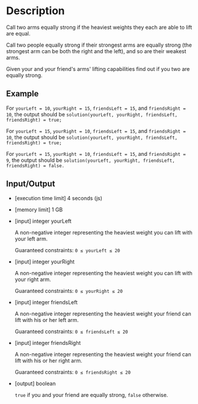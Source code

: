 # Description

Call two arms equally strong if the heaviest weights they each are able to lift are equal.

Call two people equally strong if their strongest arms are equally strong (the strongest arm can be both the right and the left), and so are their weakest arms.

Given your and your friend's arms' lifting capabilities find out if you two are equally strong.

## Example

For `yourLeft = 10`, `yourRight = 15`, `friendsLeft = 15`, and `friendsRight = 10`, the output should be `solution(yourLeft, yourRight, friendsLeft, friendsRight) = true;`

For `yourLeft = 15`, `yourRight = 10`, `friendsLeft = 15`, and `friendsRight = 10`, the output should be `solution(yourLeft, yourRight, friendsLeft, friendsRight) = true;`

For `yourLeft = 15`, `yourRight = 10`, `friendsLeft = 15`, and `friendsRight = 9`, the output should be `solution(yourLeft, yourRight, friendsLeft, friendsRight) = false.`

## Input/Output

- [execution time limit] 4 seconds (js)

- [memory limit] 1 GB

- [input] integer yourLeft

  A non-negative integer representing the heaviest weight you can lift with your left arm.

  Guaranteed constraints:
  `0 ≤ yourLeft ≤ 20`

- [input] integer yourRight

  A non-negative integer representing the heaviest weight you can lift with your right arm.

  Guaranteed constraints:
  `0 ≤ yourRight ≤ 20`

- [input] integer friendsLeft

  A non-negative integer representing the heaviest weight your friend can lift with his or her left arm.

  Guaranteed constraints:
  `0 ≤ friendsLeft ≤ 20`

- [input] integer friendsRight

  A non-negative integer representing the heaviest weight your friend can lift with his or her right arm.

  Guaranteed constraints:
  `0 ≤ friendsRight ≤ 20`

- [output] boolean

  `true` if you and your friend are equally strong, `false` otherwise.
